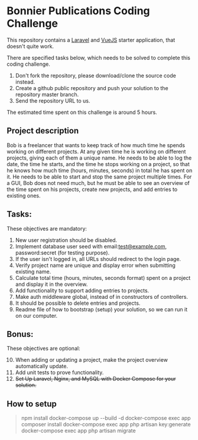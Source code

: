 # Bonnier Publications Coding Challenge
This repository contains a [Laravel](https://laravel.com/docs/7.x) and [VueJS](https://vuejs.org/) starter application, that doesn't quite work.

There are specified tasks below, which needs to be solved to complete this coding challenge.

1. Don't fork the repository, please download/clone the source code instead.
2. Create a github public repository and push your solution to the repository master branch.
3. Send the repository URL to us. 

The estimated time spent on this challenge is around 5 hours.

## Project description
Bob is a freelancer that wants to keep track of how much time he spends working on different projects.
At any given time he is working on different projects, giving each of them a unique name.
He needs to be able to log the date, the time he starts, and the time he stops working on a project, so that he knows how much time (hours, minutes, seconds) in total he has spent on it.
He needs to be able to start and stop the same project multiple times.
For a GUI, Bob does not need much, but he must be able to see an overview of the time spent on his projects, create new projects, and add entries to existing ones.

## Tasks:
These objectives are mandatory:

1. New user registration should be disabled. 
2. Implement database user seed with email:test@example.com, password:secret (for testing purpose).
3. If the user isn't logged in, all URLs should redirect to the login page.
4. Verify project name are unique and display error when submitting existing name.
5. Calculate total time (hours, minutes, seconds format) spent on a project and display it in the overview.
6. Add functionality to support adding entries to projects.
7. Make auth middleware global, instead of in constructors of controllers.
8. It should be possible to delete entries and projects.
9. Readme file of how to bootstrap (setup) your solution, so we can run it on our computer.

## Bonus:
These objectives are optional:

10. When adding or updating a project, make the project overview automatically update.
11. Add unit tests to prove functionality.
12. ~~Set Up Laravel, Nginx, and MySQL with Docker Compose for your solution.~~

## How to setup
> npm install
> docker-compose up --build -d
> docker-compose exec app composer install
> docker-compose exec app php artisan key:generate
> docker-compose exec app php artisan migrate
